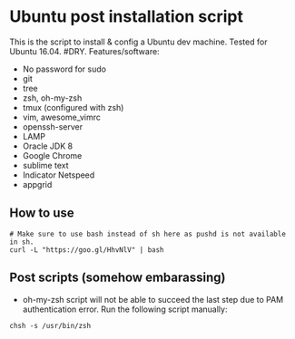 # Ubuntu post installation script
This is the script to install & config a Ubuntu dev machine. Tested for Ubuntu 16.04. #DRY.
Features/software:
* No password for sudo
* git
* tree
* zsh, oh-my-zsh
* tmux (configured with zsh)
* vim, awesome_vimrc
* openssh-server
* LAMP
* Oracle JDK 8 
* Google Chrome
* sublime text 
* Indicator Netspeed 
* appgrid


## How to use
```
# Make sure to use bash instead of sh here as pushd is not available in sh.
curl -L "https://goo.gl/HhvNlV" | bash
```
## Post scripts (somehow embarassing)
* oh-my-zsh script will not be able to succeed the last step due to PAM authentication error. Run the following script manually:
```
chsh -s /usr/bin/zsh
```
